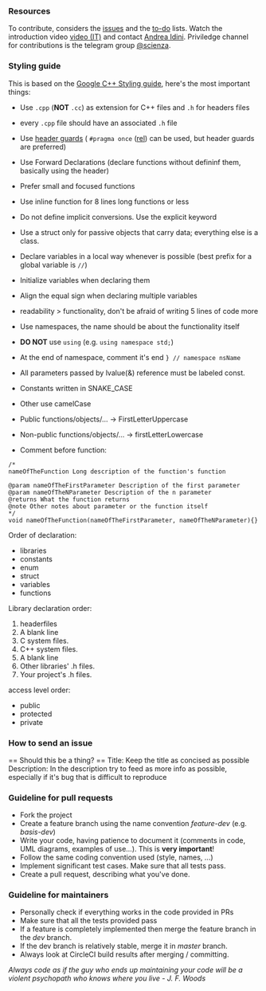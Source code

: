 ### Resources
To contribute, considers the [issues](https://github.com/AndreaIdini/Schroedinger/issues) and the [to-do](https://github.com/AndreaIdini/Schroedinger/projects) lists. 
Watch the introduction video [video \(IT\)](https://www.youtube.com/watch?v=KH8xd0TKkz4)
and contact [Andrea Idini](mailto:andrea.idini@gmail.com).
Priviledge channel for contributions is the telegram group [@scienza](https://t.me/Scienza).

### Styling guide
This is based on the [Google C++ Styling guide](https://google.github.io/styleguide/cppguide.html), here's the most important things:

- Use `.cpp` (**NOT** `.cc`) as extension for C++ files and `.h` for headers files
- every `.cpp` file should have an associated `.h` file
- Use [header guards](https://en.wikipedia.org/wiki/Include_guard) ( `#pragma once` ([rel](https://en.wikipedia.org/wiki/Pragma_once)) can be used, but header guards are preferred)
- Use Forward Declarations (declare functions without defininf them, basically using the header)
- Prefer small and focused functions
- Use inline function for 8 lines long functions or less
- Do not define implicit conversions. Use the explicit keyword
- Use a struct only for passive objects that carry data; everything else is a class.
- Declare variables in a local way whenever is possible (best prefix for a global variable is `//`)
- Initialize variables when declaring them
- Align the equal sign when declaring multiple variables
- readability > functionality, don't be afraid of writing 5 lines of code more
- Use namespaces, the name should be about the functionality itself
- **DO NOT** use `using` (e.g. `using namespace std;`)
- At the end of namespace, comment it's end `} // namespace nsName`

- All parameters passed by lvalue(&) reference must be labeled const.
  
- Constants written in SNAKE_CASE
- Other use camelCase

- Public functions/objects/... -> FirstLetterUppercase
- Non-public functions/objects/... -> firstLetterLowercase

- Comment before function:
``` 
/*
nameOfTheFunction Long description of the function's function

@param nameOfTheFirstParameter Description of the first parameter
@param nameOfTheNParameter Description of the n parameter
@returns What the function returns
@note Other notes about parameter or the function itself
*/
void nameOfTheFunction(nameOfTheFirstParameter, nameOfTheNParameter){}
``` 

Order of declaration:
- libraries
- constants
- enum
- struct
- variables
- functions

Library declaration order:

1. headerfiles
2. A blank line
3. C system files.
4. C++ system files.
5. A blank line
6. Other libraries' .h files.
7. Your project's .h files.

access level order:
- public
- protected
- private

### How to send an issue
== Should this be a thing? ==
Title: Keep the title as concised as possible
Description: In the description try to feed as more info as possible, especially if it's bug that is difficult to reproduce

### Guideline for pull requests
* Fork the project
* Create a feature branch using the name convention *feature-dev* (e.g. *basis-dev*)
* Write your code, having patience to document it (comments in code, UML diagrams, examples of use...). This is **very important**!
* Follow the same coding convention used (style, names, ...)
* Implement significant test cases. Make sure that all tests pass.
* Create a pull request, describing what you've done.

### Guideline for maintainers
* Personally check if everything works in the code provided in PRs
* Make sure that all the tests provided pass
* If a feature is completely implemented then merge the feature branch in the *dev* branch.
* If the dev branch is relatively stable, merge it in *master* branch.
* Always look at CircleCI build results after merging / committing.

*Always code as if the guy who ends up maintaining your code will be a violent psychopath who knows where you live*
*- J. F. Woods*


